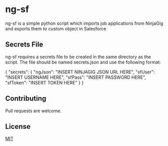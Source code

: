 # ng-sf

ng-sf is a simple python script which imports job applications from NinjaGig and exports them to custom object in Salesforce

## Secrets File
ng-sf requires a secrets file to be created in the same directory as the script. The file should be named secrets.json and use the following format:

{
    "secrets": {
        "ngJson": "INSERT NINJAGIG JSON URL HERE",
        "sfUser": "INSERT USERNAME HERE",
        "sfPass": "INSERT PASSWORD HERE",
        "sfToken": "INSERT TOKEN HERE"
    }
}

## Contributing

Pull requests are welcome. 

## License

[MIT](https://choosealicense.com/licenses/mit/)
